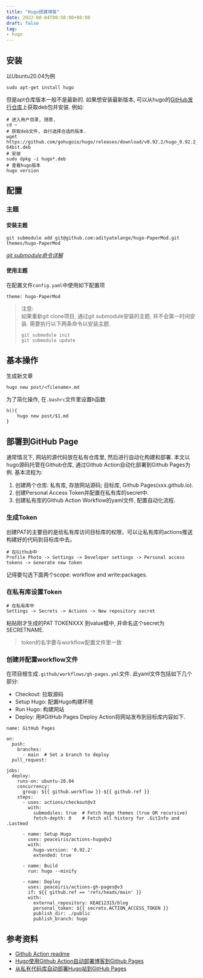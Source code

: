 ```yaml
---
title: "Hugo搭建博客"
date: 2022-08-04T00:58:00+08:00
draft: false
tag:
- hugo
---
```


## 安装

以Ubuntu20.04为例


```
sudo apt-get install hugo
```

但是apt仓库版本一般不是最新的. 如果想安装最新版本, 可以从hugo的[GitHub发行仓库](https://github.com/gohugoio/hugo/releases)上获取deb包并安装. 例如:


```
# 进入用户目录, 随意.
cd ~
# 获取deb文件, 自行选择合适的版本.
wget https://github.com/gohugoio/hugo/releases/download/v0.92.2/hugo_0.92.2_Linux-64bit.deb
# 安装
sudo dpkg -i hugo*.deb
# 查看hugo版本
hugo version
```

## 配置

### 主题

#### 安装主题

```
git submodule add git@github.com:adityatelange/hugo-PaperMod.git themes/hugo-PaperMod
```
[*git submodule命令详解*](https://git-scm.com/book/en/v2/Git-Tools-Submodules)

#### 使用主题

在配置文件```config.yaml```中使用如下配置项
```
theme: hugo-PaperMod
```

> 注意:  
> 如果重新git clone项目, 通过git submodule安装的主题, 并不会第一时间安装. 需要执行以下两条命令以安装主题.
> ```
> git submodule init
> git submodule update
> ```

## 基本操作

生成新文章
```
hugo new post/<filename>.md
```

为了简化操作, 在```.bashrc```文件里设置h函数
```
h(){
    hugo new post/$1.md
}
```

## 部署到GitHub Page

通常情况下, 网站的源代码放在私有仓库里, 然后进行自动化构建和部署. 本文以hugo源码托管在Github仓库, 通过Github Action自动化部署到Github Pages为例. 基本流程为:

1. 创建两个仓库: 私有库, 存放网站源码; 目标库, Github Pages(xxx.github.io).
2. 创建Personal Access Token并配置在私有库的secret中.
3. 创建私有库的Github Action Workflow的yaml文件, 配置自动化流程.

### 生成Token

创建PAT的主要目的是给私有库访问目标库的权限，可以让私有库的actions推送构建好的代码到目标库中去。

```
# 在Github中
Profile Photo -> Settings -> Developer settings -> Personal access tokens -> Generate new token
```

记得要勾选下面两个scope: workflow and write:packages.

### 在私有库设置Token

```
# 在私有库中
Settings -> Secrets -> Actions -> New repository secret
```

粘贴刚才生成的PAT TOKENXXX 到value框中, 并命名这个secret为SECRETNAME.

> token的名字要与workflow配置文件里一致

### 创建并配置workflow文件


在项目根生成```.github/workflows/gh-pages.yml```文件. 此yaml文件包括如下几个部分:

- Checkout: 拉取源码
- Setup Hugo: 配置Hugo构建环境
- Run Hugo: 构建网站
- Deploy: 用#GitHub Pages Deploy Action将网站发布到目标库内容如下.

```
name: GitHub Pages

on:
  push:
    branches:
      - main  # Set a branch to deploy
  pull_request:

jobs:
  deploy:
    runs-on: ubuntu-20.04
    concurrency:
      group: ${{ github.workflow }}-${{ github.ref }}
    steps:
      - uses: actions/checkout@v3
        with:
          submodules: true  # Fetch Hugo themes (true OR recursive)
          fetch-depth: 0    # Fetch all history for .GitInfo and .Lastmod

      - name: Setup Hugo
        uses: peaceiris/actions-hugo@v2
        with:
          hugo-version: '0.92.2'
          extended: true

      - name: Build
        run: hugo --minify

      - name: Deploy
        uses: peaceiris/actions-gh-pages@v3
        if: ${{ github.ref == 'refs/heads/main' }}
        with:
          external_repository: KEAE12315/blog
          personal_token: ${{ secrets.ACTION_ACCESS_TOKEN }} 
          publish_dir: ./public
          publish_branch: hugo
```

## 参考资料

- [Github Action readme](https://github.com/peaceiris/actions-gh-pages#%EF%B8%8F-first-deployment-with-github_token) 
- [Hugo使用Github Action自动部署博客到Github Pages](https://tomial.github.io/posts/hugo%E4%BD%BF%E7%94%A8github-action%E8%87%AA%E5%8A%A8%E9%83%A8%E7%BD%B2%E5%8D%9A%E5%AE%A2%E5%88%B0github-pages/)
- [从私有代码库自动部署Hugo站到GitHub Pages](https://finisky.github.io/deployhugofromprivaterepo/)